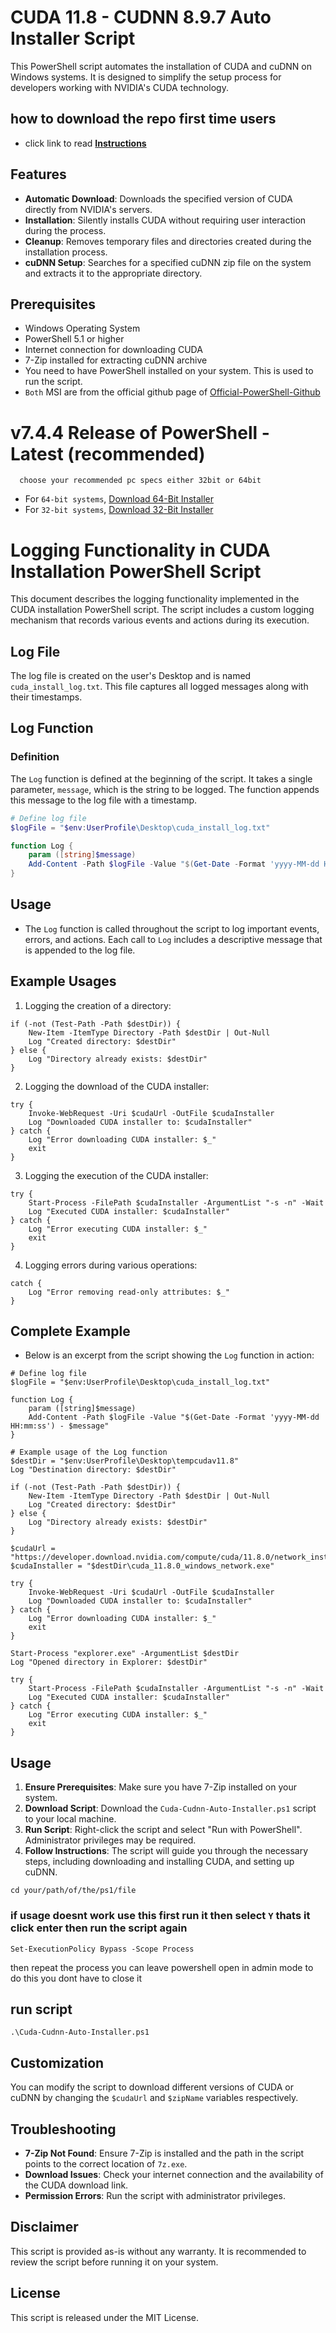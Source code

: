 # CUDA 11.8 - CUDNN 8.9.7 Auto Installer Script

This PowerShell script automates the installation of CUDA and cuDNN on Windows systems. It is designed to simplify the setup process for developers working with NVIDIA's CUDA technology.

## how to download the repo first time users

  - click link to read [**Instructions**](https://www.fnbubbles420.org/Instructions-On-How-To-Download-Repo)

## Features

- **Automatic Download**: Downloads the specified version of CUDA directly from NVIDIA's servers.
- **Installation**: Silently installs CUDA without requiring user interaction during the process.
- **Cleanup**: Removes temporary files and directories created during the installation process.
- **cuDNN Setup**: Searches for a specified cuDNN zip file on the system and extracts it to the appropriate directory.

## Prerequisites

- Windows Operating System
- PowerShell 5.1 or higher
- Internet connection for downloading CUDA
- 7-Zip installed for extracting cuDNN archive
- You need to have PowerShell installed on your system. This is used to run the script.
- `Both` MSI are from the official github page of [Official-PowerShell-Github](https://github.com/PowerShell)

# v7.4.4 Release of PowerShell - Latest (recommended)
      choose your recommended pc specs either 32bit or 64bit 

- For `64-bit systems`, [Download 64-Bit Installer](https://github.com/PowerShell/PowerShell/releases/download/v7.4.4/PowerShell-7.4.4-win-x64.msi)
- For `32-bit systems`, [Download 32-Bit Installer](https://github.com/PowerShell/PowerShell/releases/download/v7.4.4/PowerShell-7.4.4-win-x86.msi)


# Logging Functionality in CUDA Installation PowerShell Script

This document describes the logging functionality implemented in the CUDA installation PowerShell script. The script includes a custom logging mechanism that records various events and actions during its execution.

## Log File

The log file is created on the user's Desktop and is named `cuda_install_log.txt`. This file captures all logged messages along with their timestamps.

## Log Function

### Definition

The `Log` function is defined at the beginning of the script. It takes a single parameter, `message`, which is the string to be logged. The function appends this message to the log file with a timestamp.

```powershell
# Define log file
$logFile = "$env:UserProfile\Desktop\cuda_install_log.txt"

function Log {
    param ([string]$message)
    Add-Content -Path $logFile -Value "$(Get-Date -Format 'yyyy-MM-dd HH:mm:ss') - $message"
}
```

## Usage
- The `Log` function is called throughout the script to log important events, errors, and actions. Each call to `Log` includes a descriptive message that is appended to the log file.

## Example Usages

1. Logging the creation of a directory:
```
if (-not (Test-Path -Path $destDir)) {
    New-Item -ItemType Directory -Path $destDir | Out-Null
    Log "Created directory: $destDir"
} else {
    Log "Directory already exists: $destDir"
}
```

2. Logging the download of the CUDA installer:
```
try {
    Invoke-WebRequest -Uri $cudaUrl -OutFile $cudaInstaller
    Log "Downloaded CUDA installer to: $cudaInstaller"
} catch {
    Log "Error downloading CUDA installer: $_"
    exit
}
```

3. Logging the execution of the CUDA installer:
```
try {
    Start-Process -FilePath $cudaInstaller -ArgumentList "-s -n" -Wait
    Log "Executed CUDA installer: $cudaInstaller"
} catch {
    Log "Error executing CUDA installer: $_"
    exit
}
```

4. Logging errors during various operations:
```
catch {
    Log "Error removing read-only attributes: $_"
}
```

## Complete Example
- Below is an excerpt from the script showing the `Log` function in action:
```
# Define log file
$logFile = "$env:UserProfile\Desktop\cuda_install_log.txt"

function Log {
    param ([string]$message)
    Add-Content -Path $logFile -Value "$(Get-Date -Format 'yyyy-MM-dd HH:mm:ss') - $message"
}

# Example usage of the Log function
$destDir = "$env:UserProfile\Desktop\tempcudav11.8"
Log "Destination directory: $destDir"

if (-not (Test-Path -Path $destDir)) {
    New-Item -ItemType Directory -Path $destDir | Out-Null
    Log "Created directory: $destDir"
} else {
    Log "Directory already exists: $destDir"
}

$cudaUrl = "https://developer.download.nvidia.com/compute/cuda/11.8.0/network_installers/cuda_11.8.0_windows_network.exe"
$cudaInstaller = "$destDir\cuda_11.8.0_windows_network.exe"

try {
    Invoke-WebRequest -Uri $cudaUrl -OutFile $cudaInstaller
    Log "Downloaded CUDA installer to: $cudaInstaller"
} catch {
    Log "Error downloading CUDA installer: $_"
    exit
}

Start-Process "explorer.exe" -ArgumentList $destDir
Log "Opened directory in Explorer: $destDir"

try {
    Start-Process -FilePath $cudaInstaller -ArgumentList "-s -n" -Wait
    Log "Executed CUDA installer: $cudaInstaller"
} catch {
    Log "Error executing CUDA installer: $_"
    exit
}
```

## Usage

1. **Ensure Prerequisites**: Make sure you have 7-Zip installed on your system.
2. **Download Script**: Download the `Cuda-Cudnn-Auto-Installer.ps1` script to your local machine.
3. **Run Script**: Right-click the script and select "Run with PowerShell". Administrator privileges may be required.
4. **Follow Instructions**: The script will guide you through the necessary steps, including downloading and installing CUDA, and setting up cuDNN.

```
cd your/path/of/the/ps1/file
```
### if usage doesnt work use this first run it then select `Y` thats it click enter then run the script again 
```
Set-ExecutionPolicy Bypass -Scope Process
```
then repeat the process you can leave powershell open in admin mode to do this you dont have to close it

## run script 

```
.\Cuda-Cudnn-Auto-Installer.ps1
```

## Customization

You can modify the script to download different versions of CUDA or cuDNN by changing the `$cudaUrl` and `$zipName` variables respectively.

## Troubleshooting

- **7-Zip Not Found**: Ensure 7-Zip is installed and the path in the script points to the correct location of `7z.exe`.
- **Download Issues**: Check your internet connection and the availability of the CUDA download link.
- **Permission Errors**: Run the script with administrator privileges.

## Disclaimer

This script is provided as-is without any warranty. It is recommended to review the script before running it on your system.

## License

This script is released under the MIT License.
